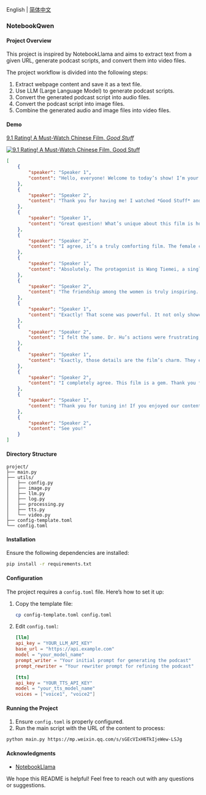 English | [简体中文](README.md)

### NotebookQwen 

#### Project Overview
This project is inspired by NotebookLlama and aims to extract text from a given URL, generate podcast scripts, and convert them into video files. 

The project workflow is divided into the following steps:
1. Extract webpage content and save it as a text file.
2. Use LLM (Large Language Model) to generate podcast scripts.
3. Convert the generated podcast script into audio files.
4. Convert the podcast script into image files.
5. Combine the generated audio and image files into video files.

#### Demo

[9.1 Rating! A Must-Watch Chinese Film, *Good Stuff*](https://mp.weixin.qq.com/s/sGEcVIxH6TkIjeWew-LSJg)

[![9.1 Rating! A Must-Watch Chinese Film, *Good Stuff*](https://img.youtube.com/vi/Hg27tPm9xfY/0.jpg)](https://www.youtube.com/watch?v=Hg27tPm9xfY)

```json
[
    {
        "speaker": "Speaker 1",
        "content": "Hello, everyone! Welcome to today’s show! I’m your host, and today we’re diving into a very special film—*Good Stuff*. This movie has garnered widespread acclaim and sparked extensive discussion, especially among those interested in feminist topics. It’s truly a thought-provoking and heartwarming experience you won’t want to miss. Joining us today is my good friend and guest with unique insights into cinema. Welcome to the show!"
    },
    {
        "speaker": "Speaker 2",
        "content": "Thank you for having me! I watched *Good Stuff* and found it really refreshing—there’s a rare sense of warmth and lightheartedness. What makes this film so unique?"
    },
    {
        "speaker": "Speaker 1",
        "content": "Great question! What’s unique about this film is how it delicately and humorously explores feminism and modern urban life. Nowadays, many films highlight women’s strength and independence but often feel overly intense. *Good Stuff* tells these stories in a light and enjoyable way, leaving you feeling uplifted—like a warm cup of tea on a cold winter day."
    },
    {
        "speaker": "Speaker 2",
        "content": "I agree, it’s a truly comforting film. The female characters are especially vivid, each with unique traits and stories. Could you tell us more about them?"
    },
    {
        "speaker": "Speaker 1",
        "content": "Absolutely. The protagonist is Wang Tiemei, a single mother played by Song Jia. She’s an incredibly capable and independent woman juggling work challenges and raising her daughter, Wang Moli, affectionately called ‘Little Kid.’ Moli is a precocious, witty girl who often says surprising things. Another key character is Xiao Ye, played by Zhong Chuxi. She’s a band lead singer with a cheerful exterior but hidden scars. The interactions among these three women are heartwarming—they support and uplift each other, creating a beautiful dynamic."
    },
    {
        "speaker": "Speaker 2",
        "content": "The friendship among the women is truly inspiring. That scene where Xiao Ye is followed, and Tiemei rides a scooter to protect her, was incredibly touching. This sisterhood is so relatable—it reminds me of moments in real life, like strangers stepping in to help on public transport. This spirit of mutual support is so vital."
    },
    {
        "speaker": "Speaker 1",
        "content": "Exactly! That scene was powerful. It not only showcased women supporting each other but also conveyed an uplifting message: women can rely on each other to overcome life’s challenges. Interestingly, the male characters in the film are more like background elements, highlighting the women’s growth and independence. For instance, the ‘problematic’ Dr. Hu may be irritating but helps Xiao Ye realize what she truly wants. These characters amplify the women’s stories rather than overshadow them."
    },
    {
        "speaker": "Speaker 2",
        "content": "I felt the same. Dr. Hu’s actions were frustrating, but Xiao Ye’s growth was heartening. There are so many thoughtful details in the film—like feminist Easter eggs, including books by Chizuko Ueno and RBG-inspired T-shirts. These details add depth and resonate with the audience, tying the story together beautifully."
    },
    {
        "speaker": "Speaker 1",
        "content": "Exactly, those details are the film’s charm. They enrich the story while celebrating the beauty of life. For example, the scene where Tiemei leans on a stranger’s shoulder on the subway, and another woman steps in to support her—it’s heartwarming. These small moments show that kindness is all around us. Ultimately, *Good Stuff* isn’t just a feminist film—it’s about growth, love, and life. It resonates with everyone, regardless of gender, making it a must-watch."
    },
    {
        "speaker": "Speaker 2",
        "content": "I completely agree. This film is a gem. Thank you for sharing your insights today—it gave us a deeper appreciation of *Good Stuff*. I hope everyone goes to the theater to support this amazing movie!"
    },
    {
        "speaker": "Speaker 1",
        "content": "Thank you for tuning in! If you enjoyed our content, don’t forget to like and share it with your friends. See you in the next episode!"
    },
    {
        "speaker": "Speaker 2",
        "content": "See you!"
    }
]
```

#### Directory Structure
```
project/
├── main.py
├── utils/
│   ├── config.py
│   ├── image.py
│   ├── llm.py
│   ├── log.py
│   ├── processing.py
│   ├── tts.py
│   └── video.py
├── config-template.toml
└── config.toml
```

#### Installation
Ensure the following dependencies are installed:
```sh
pip install -r requirements.txt
```

#### Configuration
The project requires a `config.toml` file. Here’s how to set it up:

1. Copy the template file:
   ```sh
   cp config-template.toml config.toml
   ```

2. Edit `config.toml`:
   ```toml
   [llm]
   api_key = "YOUR_LLM_API_KEY"
   base_url = "https://api.example.com"
   model = "your_model_name"
   prompt_writer = "Your initial prompt for generating the podcast"
   prompt_rewriter = "Your rewriter prompt for refining the podcast"

   [tts]
   api_key = "YOUR_TTS_API_KEY"
   model = "your_tts_model_name"
   voices = ["voice1", "voice2"]
   ```

#### Running the Project
1. Ensure `config.toml` is properly configured.
2. Run the main script with the URL of the content to process:

```sh
python main.py https://mp.weixin.qq.com/s/sGEcVIxH6TkIjeWew-LSJg
```

#### Acknowledgments
- [NotebookLlama](https://github.com/meta-llama/llama-recipes/tree/main/recipes/quickstart/NotebookLlama)

We hope this README is helpful! Feel free to reach out with any questions or suggestions.